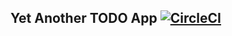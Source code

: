 ## Yet Another TODO App [![CircleCI](https://circleci.com/gh/luiscarlin/yetanothertodoapp/tree/master.svg?style=svg)](https://circleci.com/gh/luiscarlin/yetanothertodoapp/tree/master)
